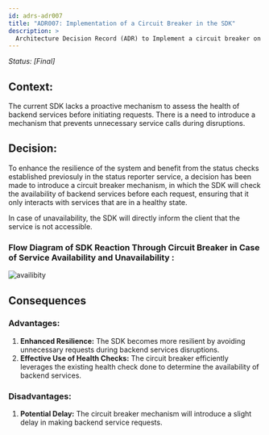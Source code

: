 ```yaml
---
id: adrs-adr007
title: "ADR007: Implementation of a Circuit Breaker in the SDK"
description: >
  Architecture Decision Record (ADR) to Implement a circuit breaker on the client side (SDK)
---
```


*Status: [Final]*

## Context:

The current SDK lacks a proactive mechanism to assess the health of backend services before initiating requests. There is a need to introduce a mechanism that prevents unnecessary service calls during disruptions.

## Decision:

To enhance the resilience of the system and benefit from the status checks established previosuly in the status reporter service, a decision has been made to introduce a circuit breaker mechanism, in which the SDK will check the availability of backend services before each request, ensuring that it only interacts with services that are in a healthy state.

In case of unavailability, the SDK will directly inform the client that the service is not accessible.

### Flow Diagram of SDK Reaction Through Circuit Breaker in Case of Service Availability and Unavailability :

![availibity](https://github.com/pns-si5-al-course/al-newbank-23-24-al-23-24-b-v5/blob/main/adr/images/circuit-breaker-availability.png)

## Consequences
### Advantages:
1. **Enhanced Resilience:** The SDK becomes more resilient by avoiding unnecessary requests during backend services disruptions.
2.  **Effective Use of Health Checks:** The circuit breaker efficiently leverages the existing health check done to determine the availability of backend services.

### Disadvantages:
1. **Potential Delay:** The circuit breaker mechanism will introduce a slight delay in making backend service requests.


